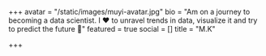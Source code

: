 +++
avatar = "/static/images/muyi-avatar.jpg"
bio = "Am on a journey to becoming a data scientist. I ❤️ to unravel trends in data, visualize it and try to  predict the future 🤩"
featured = true
social = []
title = "M.K"

+++
